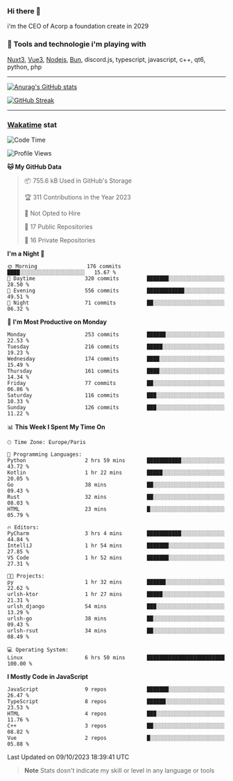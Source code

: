 ### Hi there 👋

i'm the CEO of Acorp a foundation create in 2029  

### 🧰 Tools and technologie i'm playing with

[Nuxt3](https://nuxt.com), [Vue3](https://vuejs.org/), [Nodejs](https://nodejs.org), [Bun](https://bun.sh/), discord.js, typescript, javascript, c++, qt6, python, php

---

[![Anurag's GitHub stats](https://github-readme-stats.vercel.app/api?username=ackimixs&show_icons=true&theme=github_dark&count_private=true)](https://www.ackimixs.xyz)

[![GitHub Streak](https://github-readme-streak-stats.herokuapp.com?user=Ackimixs&theme=github-dark-blue&date_format=j%20M%5B%20Y%5D&mode=weekly)](https://git.io/streak-stats)

---
 
 ### [Wakatime](https://wakatime.com/) stat

<!--START_SECTION:waka-->
![Code Time](http://img.shields.io/badge/Code%20Time-793%20hrs%2034%20mins-blue)

![Profile Views](http://img.shields.io/badge/Profile%20Views-0-blue)

**🐱 My GitHub Data** 

> 📦 755.6 kB Used in GitHub's Storage 
 > 
> 🏆 311 Contributions in the Year 2023
 > 
> 🚫 Not Opted to Hire
 > 
> 📜 17 Public Repositories 
 > 
> 🔑 16 Private Repositories 
 > 
**I'm a Night 🦉** 

```text
🌞 Morning                176 commits         ████░░░░░░░░░░░░░░░░░░░░░   15.67 % 
🌆 Daytime                320 commits         ███████░░░░░░░░░░░░░░░░░░   28.50 % 
🌃 Evening                556 commits         ████████████░░░░░░░░░░░░░   49.51 % 
🌙 Night                  71 commits          ██░░░░░░░░░░░░░░░░░░░░░░░   06.32 % 
```
📅 **I'm Most Productive on Monday** 

```text
Monday                   253 commits         ██████░░░░░░░░░░░░░░░░░░░   22.53 % 
Tuesday                  216 commits         █████░░░░░░░░░░░░░░░░░░░░   19.23 % 
Wednesday                174 commits         ████░░░░░░░░░░░░░░░░░░░░░   15.49 % 
Thursday                 161 commits         ████░░░░░░░░░░░░░░░░░░░░░   14.34 % 
Friday                   77 commits          ██░░░░░░░░░░░░░░░░░░░░░░░   06.86 % 
Saturday                 116 commits         ███░░░░░░░░░░░░░░░░░░░░░░   10.33 % 
Sunday                   126 commits         ███░░░░░░░░░░░░░░░░░░░░░░   11.22 % 
```


📊 **This Week I Spent My Time On** 

```text
🕑︎ Time Zone: Europe/Paris

💬 Programming Languages: 
Python                   2 hrs 59 mins       ███████████░░░░░░░░░░░░░░   43.72 % 
Kotlin                   1 hr 22 mins        █████░░░░░░░░░░░░░░░░░░░░   20.05 % 
Go                       38 mins             ██░░░░░░░░░░░░░░░░░░░░░░░   09.43 % 
Rust                     32 mins             ██░░░░░░░░░░░░░░░░░░░░░░░   08.03 % 
HTML                     23 mins             █░░░░░░░░░░░░░░░░░░░░░░░░   05.79 % 

🔥 Editors: 
PyCharm                  3 hrs 4 mins        ███████████░░░░░░░░░░░░░░   44.84 % 
IntelliJ                 1 hr 54 mins        ███████░░░░░░░░░░░░░░░░░░   27.85 % 
VS Code                  1 hr 52 mins        ███████░░░░░░░░░░░░░░░░░░   27.31 % 

🐱‍💻 Projects: 
py                       1 hr 32 mins        ██████░░░░░░░░░░░░░░░░░░░   22.62 % 
urlsh-ktor               1 hr 27 mins        █████░░░░░░░░░░░░░░░░░░░░   21.31 % 
urlsh_django             54 mins             ███░░░░░░░░░░░░░░░░░░░░░░   13.29 % 
urlsh-go                 38 mins             ██░░░░░░░░░░░░░░░░░░░░░░░   09.43 % 
urlsh-rsut               34 mins             ██░░░░░░░░░░░░░░░░░░░░░░░   08.49 % 

💻 Operating System: 
Linux                    6 hrs 50 mins       █████████████████████████   100.00 % 
```

**I Mostly Code in JavaScript** 

```text
JavaScript               9 repos             ███████░░░░░░░░░░░░░░░░░░   26.47 % 
TypeScript               8 repos             ██████░░░░░░░░░░░░░░░░░░░   23.53 % 
HTML                     4 repos             ███░░░░░░░░░░░░░░░░░░░░░░   11.76 % 
C++                      3 repos             ██░░░░░░░░░░░░░░░░░░░░░░░   08.82 % 
Vue                      2 repos             █░░░░░░░░░░░░░░░░░░░░░░░░   05.88 % 
```




 Last Updated on 09/10/2023 18:39:41 UTC
<!--END_SECTION:waka-->

> **Note**
> Stats dosn't indicate my skill or level in any language or tools
